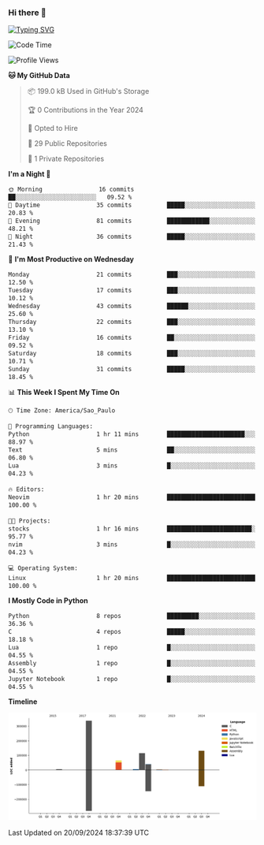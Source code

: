 ### Hi there 👋

<a href="https://git.io/typing-svg"><img src="https://readme-typing-svg.herokuapp.com?font=Fira+Code&duration=2000&pause=100&center=true&vCenter=true&multiline=true&width=720&height=175&lines=Gui's+are+a+lie%2C+they+are+just+front-ends+to+the+shell.;Through+the+shell%2C+I+gain+sudo.;Through+sudo%2C+I+gain+power.;Through+power%2C+I+gain+root.;Through+root%2C+my+chains+are+broken.;uid%3D0+shall+free+me...." alt="Typing SVG" /></a>


<!--START_SECTION:waka-->
![Code Time](http://img.shields.io/badge/Code%20Time-998%20hrs%202%20mins-blue)

![Profile Views](http://img.shields.io/badge/Profile%20Views-0-blue)

**🐱 My GitHub Data** 

> 📦 199.0 kB Used in GitHub's Storage 
 > 
> 🏆 0 Contributions in the Year 2024
 > 
> 💼 Opted to Hire
 > 
> 📜 29 Public Repositories 
 > 
> 🔑 1 Private Repositories 
 > 
**I'm a Night 🦉** 

```text
🌞 Morning                16 commits          ██░░░░░░░░░░░░░░░░░░░░░░░   09.52 % 
🌆 Daytime                35 commits          █████░░░░░░░░░░░░░░░░░░░░   20.83 % 
🌃 Evening                81 commits          ████████████░░░░░░░░░░░░░   48.21 % 
🌙 Night                  36 commits          █████░░░░░░░░░░░░░░░░░░░░   21.43 % 
```
📅 **I'm Most Productive on Wednesday** 

```text
Monday                   21 commits          ███░░░░░░░░░░░░░░░░░░░░░░   12.50 % 
Tuesday                  17 commits          ███░░░░░░░░░░░░░░░░░░░░░░   10.12 % 
Wednesday                43 commits          ██████░░░░░░░░░░░░░░░░░░░   25.60 % 
Thursday                 22 commits          ███░░░░░░░░░░░░░░░░░░░░░░   13.10 % 
Friday                   16 commits          ██░░░░░░░░░░░░░░░░░░░░░░░   09.52 % 
Saturday                 18 commits          ███░░░░░░░░░░░░░░░░░░░░░░   10.71 % 
Sunday                   31 commits          █████░░░░░░░░░░░░░░░░░░░░   18.45 % 
```


📊 **This Week I Spent My Time On** 

```text
🕑︎ Time Zone: America/Sao_Paulo

💬 Programming Languages: 
Python                   1 hr 11 mins        ██████████████████████░░░   88.97 % 
Text                     5 mins              ██░░░░░░░░░░░░░░░░░░░░░░░   06.80 % 
Lua                      3 mins              █░░░░░░░░░░░░░░░░░░░░░░░░   04.23 % 

🔥 Editors: 
Neovim                   1 hr 20 mins        █████████████████████████   100.00 % 

🐱‍💻 Projects: 
stocks                   1 hr 16 mins        ████████████████████████░   95.77 % 
nvim                     3 mins              █░░░░░░░░░░░░░░░░░░░░░░░░   04.23 % 

💻 Operating System: 
Linux                    1 hr 20 mins        █████████████████████████   100.00 % 
```

**I Mostly Code in Python** 

```text
Python                   8 repos             █████████░░░░░░░░░░░░░░░░   36.36 % 
C                        4 repos             █████░░░░░░░░░░░░░░░░░░░░   18.18 % 
Lua                      1 repo              █░░░░░░░░░░░░░░░░░░░░░░░░   04.55 % 
Assembly                 1 repo              █░░░░░░░░░░░░░░░░░░░░░░░░   04.55 % 
Jupyter Notebook         1 repo              █░░░░░░░░░░░░░░░░░░░░░░░░   04.55 % 
```



**Timeline**

![Lines of Code chart](https://raw.githubusercontent.com/Gedankenn/Gedankenn/main/assets/bar_graph.png)


 Last Updated on 20/09/2024 18:37:39 UTC
<!--END_SECTION:waka-->
